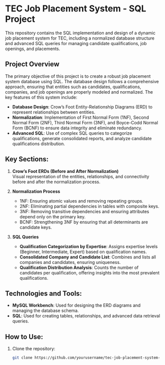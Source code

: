 # TEC Job Placement System - SQL Project

This repository contains the SQL implementation and design of a dynamic job placement system for TEC, including a normalized database structure and advanced SQL queries for managing candidate qualifications, job openings, and placements.

## Project Overview
The primary objective of this project is to create a robust job placement system database using SQL. The database design follows a comprehensive approach, ensuring that entities such as candidates, qualifications, companies, and job openings are properly modeled and normalized. The key features of this system include:

- **Database Design**: Crow’s Foot Entity-Relationship Diagrams (ERD) to represent relationships between entities.
- **Normalization**: Implementation of First Normal Form (1NF), Second Normal Form (2NF), Third Normal Form (3NF), and Boyce-Codd Normal Form (BCNF) to ensure data integrity and eliminate redundancy.
- **Advanced SQL**: Use of complex SQL queries to categorize qualifications, generate consolidated reports, and analyze candidate qualifications distribution.

## Key Sections:
1. **Crow’s Foot ERDs (Before and After Normalization)**  
   Visual representation of the entities, relationships, and connectivity before and after the normalization process.
   
2. **Normalization Process**  
   - 1NF: Ensuring atomic values and removing repeating groups.
   - 2NF: Eliminating partial dependencies in tables with composite keys.
   - 3NF: Removing transitive dependencies and ensuring attributes depend only on the primary key.
   - BCNF: Strengthening 3NF by ensuring that all determinants are candidate keys.

3. **SQL Queries**  
   - **Qualification Categorization by Expertise**: Assigns expertise levels (Beginner, Intermediate, Expert) based on qualification names.
   - **Consolidated Company and Candidate List**: Combines and lists all companies and candidates, ensuring uniqueness.
   - **Qualification Distribution Analysis**: Counts the number of candidates per qualification, offering insights into the most prevalent qualifications.

## Technologies and Tools:
- **MySQL Workbench**: Used for designing the ERD diagrams and managing the database schema.
- **SQL**: Used for creating tables, relationships, and advanced data retrieval queries.

## How to Use:
1. Clone the repository:
   ```bash
   git clone https://github.com/yourusername/tec-job-placement-system-sql.git
